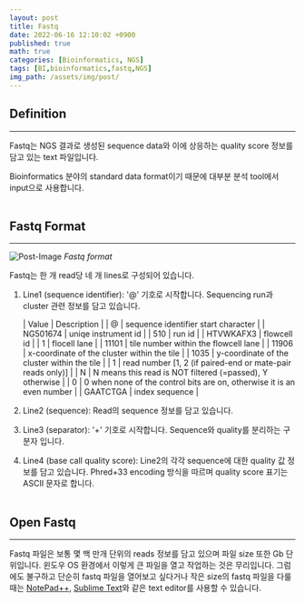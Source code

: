```yaml
---
layout: post
title: Fastq
date: 2022-06-16 12:10:02 +0900
published: true
math: true
categories: [Bioinformatics, NGS]
tags: [BI,bioinformatics,fastq,NGS]
img_path: /assets/img/post/
---
```


## Definition
***

 Fastq는 NGS 결과로 생성된 sequence data와 이에 상응하는 quality score 정보를 담고 있는 text 파일입니다.

 Bioinformatics 분야의 standard data format이기 때문에 대부분 분석 tool에서 input으로 사용합니다.
 <br><br>


## Fastq Format
***

 ![Post-Image](Fastq_format.png)
 _Fastq format_
 
 Fastq는 한 개 read당 네 개 lines로 구성되어 있습니다.

 1. Line1 (sequence identifier): '@' 기호로 시작합니다. Sequencing run과 cluster 관련 정보를 담고 있습니다.<br>

    | Value | Description |
    | @ | sequence identifier start character |
    | NG501674 | uniqe instrument id | 
    | 510 | run id |
    | HTVWKAFX3 | flowcell id |
    | 1 | flocell lane |
    | 11101 | tile number within the flowcell lane |
    | 11906 | x-coordinate of the cluster within the tile |
    | 1035 | y-coordinate of the cluster within the tile |
    | 1 | read number [1, 2 (if paired-end or mate-pair reads only)] |
    | N | N means this read is NOT filtered (=passed), Y otherwise |
    | 0 | 0 when none of the control bits are on, otherwise it is an even number |
    | GAATCTGA | index sequence |

 2. Line2 (sequence): Read의 sequence 정보를 담고 있습니다.

 3. Line3 (separator): '+' 기호로 시작합니다. Sequence와 quality를 분리하는 구분자 입니다.

 4. Line4 (base call quality score): Line2의 각각 sequence에 대한 quality 값 정보를 담고 있습니다. Phred+33 encoding 방식을 따르며 quality score 표기는 ASCII 문자로 합니다.
 <br><br>


## Open Fastq
***
 Fastq 파일은 보통 몇 백 만개 단위의 reads 정보를 담고 있으며 파일 size 또한 Gb 단위입니다. 윈도우 OS 환경에서 이렇게 큰 파일을 열고 작업하는 것은 무리입니다. 그럼에도 불구하고 단순히 fastq 파일을 열어보고 싶다거나 작은 size의 fastq 파일을 다룰 때는 [NotePad++](https://notepad-plus-plus.org/downloads/, "NotePad++"), [Sublime Text](https://www.sublimetext.com/, "Sublime Text")와 같은 text editor를 사용할 수 있습니다.